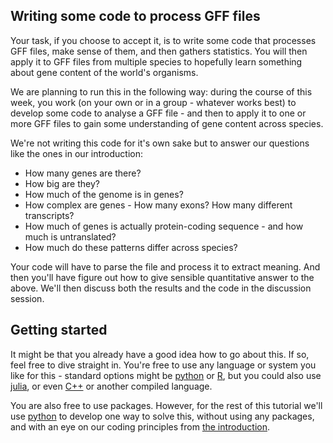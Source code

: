 ## Writing some code to process GFF files

Your task, if you choose to accept it, is to write some code that processes GFF files, make sense of them, and then
gathers statistics. You will then apply it to GFF files from multiple species to hopefully learn something about gene content of
the world's organisms.

We are planning to run this in the following way: during the course of this week, you work (on your own or in a group -
whatever works best) to develop some code to analyse a GFF file - and then to apply it to one or more GFF files to gain
some understanding of gene content across species. 

We're not writing this code for it's own sake but to answer our questions like the ones in our introduction:

- How many genes are there?
- How big are they?
- How much of the genome is in genes?
- How complex are genes - How many exons?  How many different transcripts?
- How much of genes is actually protein-coding sequence - and how much is untranslated?
- How much do these patterns differ across species?

Your code will have to parse the file and process it to extract meaning. And then you'll have figure out how to give
sensible quantitative answer to the above. We'll then discuss both the results and the code in the discussion session.

## Getting started

It might be that you already have a good idea how to go about this. If so, feel free to dive straight in. You're free
to use any language or system you like for this - standard options might be [python](https://www.python.org) or
[R](https://cran.r-project.org), but you could also use [julia](https://julialang.org), or even
[C++](https://en.wikipedia.org/wiki/C%2B%2B) or another compiled language. 

You are also free to use packages. However, for the rest of this tutorial we'll use [python](https://www.python.org) to
develop one way to solve this, without using any packages, and with an eye on our coding principles from [the
introduction](introduction.md).

